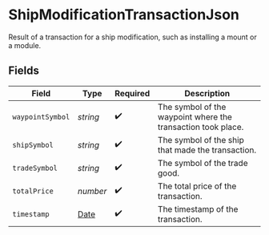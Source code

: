 # ShipModificationTransactionJson

Result of a transaction for a ship modification, such as installing a mount or a module.


## Fields

| Field                                                                                         | Type                                                                                          | Required                                                                                      | Description                                                                                   |
| --------------------------------------------------------------------------------------------- | --------------------------------------------------------------------------------------------- | --------------------------------------------------------------------------------------------- | --------------------------------------------------------------------------------------------- |
| `waypointSymbol`                                                                              | *string*                                                                                      | :heavy_check_mark:                                                                            | The symbol of the waypoint where the transaction took place.                                  |
| `shipSymbol`                                                                                  | *string*                                                                                      | :heavy_check_mark:                                                                            | The symbol of the ship that made the transaction.                                             |
| `tradeSymbol`                                                                                 | *string*                                                                                      | :heavy_check_mark:                                                                            | The symbol of the trade good.                                                                 |
| `totalPrice`                                                                                  | *number*                                                                                      | :heavy_check_mark:                                                                            | The total price of the transaction.                                                           |
| `timestamp`                                                                                   | [Date](https://developer.mozilla.org/en-US/docs/Web/JavaScript/Reference/Global_Objects/Date) | :heavy_check_mark:                                                                            | The timestamp of the transaction.                                                             |